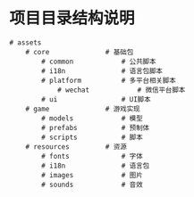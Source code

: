 # 项目目录结构说明
    # assets
        # core              # 基础包
            # common            # 公共脚本
            # i18n              # 语言包脚本
            # platform          # 多平台相关脚本
                # wechat            # 微信平台脚本
            # ui                # UI脚本
        # game              # 游戏实现
            # models            # 模型
            # prefabs           # 预制体
            # scripts           # 脚本
        # resources         # 资源
            # fonts             # 字体
            # i18n              # 语言包
            # images            # 图片
            # sounds            # 音效

